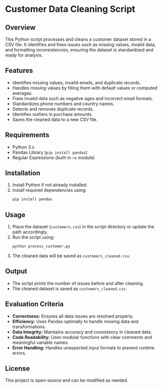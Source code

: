 # Customer Data Cleaning Script

## Overview
This Python script processes and cleans a customer dataset stored in a CSV file. It identifies and fixes issues such as missing values, invalid data, and formatting inconsistencies, ensuring the dataset is standardized and ready for analysis.

## Features
- Identifies missing values, invalid emails, and duplicate records.
- Handles missing values by filling them with default values or computed averages.
- Fixes invalid data such as negative ages and incorrect email formats.
- Standardizes phone numbers and country names.
- Detects and removes duplicate records.
- Identifies outliers in purchase amounts.
- Saves the cleaned data to a new CSV file.

## Requirements
- Python 3.x
- Pandas Library (`pip install pandas`)
- Regular Expressions (built-in `re` module)

## Installation
1. Install Python if not already installed.
2. Install required dependencies using:
   ```sh
   pip install pandas
   ```

## Usage
1. Place the dataset (`customers.csv`) in the script directory or update the path accordingly.
2. Run the script using:
   ```sh
   python process_customer.py
   ```
3. The cleaned data will be saved as `customers_cleaned.csv`.

## Output
- The script prints the number of issues before and after cleaning.
- The cleaned dataset is saved as `customers_cleaned.csv`.

## Evaluation Criteria
- **Correctness:** Ensures all data issues are resolved properly.
- **Efficiency:** Uses Pandas optimally to handle missing data and transformations.
- **Data Integrity:** Maintains accuracy and consistency in cleaned data.
- **Code Readability:** Uses modular functions with clear comments and meaningful variable names.
- **Error Handling:** Handles unexpected input formats to prevent runtime errors.

## License
This project is open-source and can be modified as needed.


